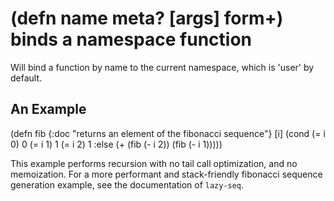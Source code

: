 # (defn name meta? [args] form+) binds a namespace function
Will bind a function by name to the current namespace, which is 'user' by default.

## An Example

  (defn fib
    {:doc "returns an element of the fibonacci sequence"}
    [i]
    (cond
      (= i 0) 0
      (= i 1) 1
      (= i 2) 1
      :else   (+ (fib (- i 2)) (fib (- i 1)))))

This example performs recursion with no tail call optimization, and no memoization. For a more performant and stack-friendly fibonacci sequence generation example, see the documentation of `lazy-seq`.
